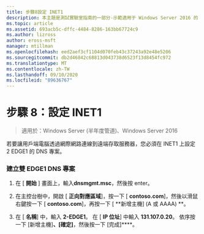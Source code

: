 ```yaml
---
title: 步驟8設定 INET1
description: 本主題是測試實驗室指南的一部分-示範適用于 Windows Server 2016 的 DirectAccess 多網站部署
ms.topic: article
ms.assetid: 693acb5c-dffc-4484-8286-163bb67724c9
ms.author: lizross
author: eross-msft
manager: mtillman
ms.openlocfilehash: eed2aef3cf1104d070feb43c37243a92e48e5206
ms.sourcegitcommit: db2d46842c68813d043738d6523f13d8454fc972
ms.translationtype: MT
ms.contentlocale: zh-TW
ms.lasthandoff: 09/10/2020
ms.locfileid: "89636767"
---
```

# <a name="step-8-configure-inet1"></a>步驟 8：設定 INET1

>適用於：Windows Server (半年度管道)、Windows Server 2016

若要讓用戶端電腦透過網際網路連線到遠端存取服務器，您必須在 INET1 上設定 2 EDGE1 的 DNS 專案。

### <a name="to-create-the-2-edge1-dns-entry"></a>建立雙 EDGE1 DNS 專案

1.  在 [ **開始** ] 畫面上，輸入**dnsmgmt.msc**，然後按 enter。

2.  在主控台樹中，開啟 [ **正向對應區域**]，按一下 [ **contoso.com**]，然後以滑鼠右鍵按一下 [ **contoso.com**]，再按一下 [ **新增主機] (A 或 AAAA) **。

3.  在 [ **名稱**] 中，輸入 **2-EDGE1**。 在 [ **IP 位址**] 中輸入 **131.107.0.20**。 依序按一下 [新增主機]****、[確定]****，然後按一下 [完成]****。



